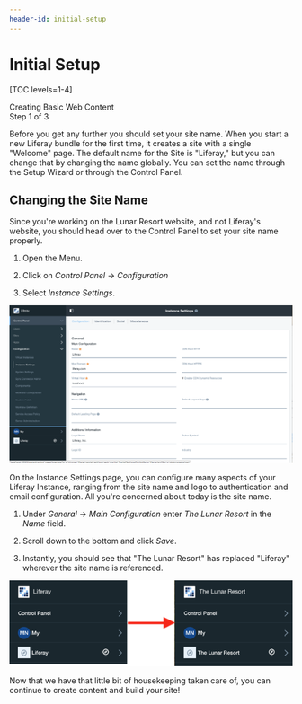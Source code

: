 ```yaml
---
header-id: initial-setup
---
```


# Initial Setup

[TOC levels=1-4]

<div class="learn-path-step">
    <p>Creating Basic Web Content<br>Step 1 of 3</p>
</div>

Before you get any further you should set your site name. When you start a new 
Liferay bundle for the first time, it creates a site with a single "Welcome" 
page. The default name for the Site is "Liferay," but you can change that by 
changing the name globally. You can set the name through the Setup Wizard or 
through the Control Panel.

## Changing the Site Name

Since you're working on the Lunar Resort website, and not Liferay's website, 
you should head over to the Control Panel to set your site name properly.

1. Open the Menu.

2. Click on *Control Panel* &rarr; *Configuration*

3. Select *Instance Settings*.

![Figure 1: The Instance Settings page.](../../../images/001-instance-settings-page.png)


On the Instance Settings page, you can configure many aspects of your Liferay 
Instance, ranging from the site name and logo to authentication and email 
configuration. All you're concerned about today is the site name.

1. Under *General* &rarr; *Main Configuration* enter *The Lunar Resort* in the
    *Name* field.
    
2. Scroll down to the bottom and click *Save*.

3. Instantly, you should see that "The Lunar Resort" has replaced "Liferay"
    wherever the site name is referenced.

![Figure 2: The Instance Settings page.](../../../images/001-liferay-to-lunar.png)

Now that we have that little bit of housekeeping taken care of, you can 
continue to create content and build your site!
